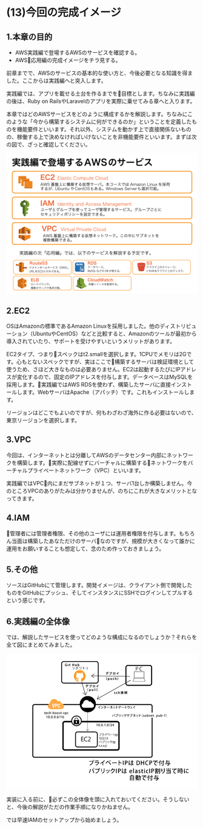 # (13)今回の完成イメージ  

## 1.本章の目的

- AWS実践編で登場するAWSのサービスを確認する。
- AWS応用編の完成イメージをチラ見する。

  
前章までで、AWSのサービスの基本的な使い方と、今後必要となる知識を得ました。ここからは実践編へと突入します。

実践編では、アプリを載せる土台を作るまでを目標とします。ちなみに実践編の後は、Ruby on RailsやLaravelのアプリを実際に乗せてみる章へと入ります。

本章ではどのAWSサービスをどのように構成するかを解説します。ちなみにこのような「今から構築するシステムに何ができるのか」ということを定義したものを機能要件といいます。それ以外、システムを動かす上で直接関係ないものの、稼働する上で決めなければいけないことを非機能要件といいます。まずは次の図で、ざっと確認してください。

![図13-01. AWS実践編　完成イメージ](13-01.png)

## 2.EC2

OSはAmazonの標準であるAmazon Linuxを採用しました。他のディストリビューション（UbuntuやCentOS）などと比較すると、Amazonのツールが最初から導入されていたり、サポートを受けやすいというメリットがあります。

EC2タイプ、つまりスペックはt2.smallを選択します。1CPUでメモリは2Gです。心もとないスペックですが、実はここで構築するサーバは検証環境として使うため、さほど大きなものは必要ありません。EC2は起動するたびにIPアドレスが変化するので、固定のIPアドレスを付与します。データベースはMySQLを採用します。実践編ではAWS RDSを使わず、構築したサーバに直接インストールします。WebサーバはApache（アパッチ）です。これもインストールします。

リージョンはどこでもよいのですが、何もわざわざ海外に作る必要はないので、東京リージョンを選択します。

## 3.VPC

今回は、インターネットとは分離してAWSのデータセンター内部にネットワークを構築します。実際に配線せずにバーチャルに構築するネットワークをバーチャルプライベートネットワーク（VPC）といいます。

実践編ではVPC内にまだサブネットが１つ、サーバ1台しか構築しません。今のところVPCのありがたみは分かりませんが、のちにこれが大きなメリットとなってきます。

## 4.IAM

管理者には管理者権限、その他のユーザには運用者権限を付与します。もちろん当面は構築したあなただけのサーバなのですが、規模が大きくなって誰かに運用をお願いすることも想定して、念のため作っておきましょう。

## 5.その他

ソースはGitHubにて管理します。開発イメージは、クライアント側で開発したものをGitHubにプッシュ、そしてインスタンスにSSHでログインしてプルするという感じです。

## 6.実践編の全体像

では、解説したサービスを使ってどのような構成になるのでしょうか？それらを全て図にまとめてみました。

![図13-02. AWS実践編　完成イメージ](13-02.png)

実装に入る前に、必ずこの全体像を頭に入れておいてください。そうしないと、今後の解説がただの作業手順になりかねません。

では早速IAMのセットアップから始めましょう。
